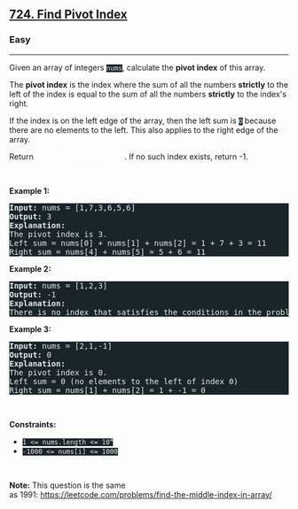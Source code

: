 <h2><a href="https://leetcode.com/problems/find-pivot-index/">724. Find Pivot Index</a></h2><h3>Easy</h3><hr><div><p>Given an array of integers <code style="background-color: rgb(26, 37, 42) !important; color: rgb(229, 235, 237) !important;">nums</code>, calculate the <strong>pivot index</strong> of this array.</p>

<p>The <strong>pivot index</strong> is the index where the sum of all the numbers <strong>strictly</strong> to the left of the index is equal to the sum of all the numbers <strong>strictly</strong> to the index's right.</p>

<p>If the index is on the left edge of the array, then the left sum is <code style="background-color: rgb(26, 37, 42) !important; color: rgb(229, 235, 237) !important;">0</code> because there are no elements to the left. This also applies to the right edge of the array.</p>

<p>Return <em style="color: rgb(255, 255, 255) !important;">the <strong>leftmost pivot index</strong></em>. If no such index exists, return -1.</p>

<p>&nbsp;</p>
<p><strong>Example 1:</strong></p>

<pre style="background-color: rgb(26, 37, 42) !important; color: rgb(229, 235, 237) !important;"><strong>Input:</strong> nums = [1,7,3,6,5,6]
<strong>Output:</strong> 3
<strong>Explanation:</strong>
The pivot index is 3.
Left sum = nums[0] + nums[1] + nums[2] = 1 + 7 + 3 = 11
Right sum = nums[4] + nums[5] = 5 + 6 = 11
</pre>

<p><strong>Example 2:</strong></p>

<pre style="background-color: rgb(26, 37, 42) !important; color: rgb(229, 235, 237) !important;"><strong>Input:</strong> nums = [1,2,3]
<strong>Output:</strong> -1
<strong>Explanation:</strong>
There is no index that satisfies the conditions in the problem statement.</pre>

<p><strong>Example 3:</strong></p>

<pre style="background-color: rgb(26, 37, 42) !important; color: rgb(229, 235, 237) !important;"><strong>Input:</strong> nums = [2,1,-1]
<strong>Output:</strong> 0
<strong>Explanation:</strong>
The pivot index is 0.
Left sum = 0 (no elements to the left of index 0)
Right sum = nums[1] + nums[2] = 1 + -1 = 0
</pre>

<p>&nbsp;</p>
<p><strong>Constraints:</strong></p>

<ul>
	<li><code style="background-color: rgb(26, 37, 42) !important; color: rgb(229, 235, 237) !important;">1 &lt;= nums.length &lt;= 10<sup>4</sup></code></li>
	<li><code style="background-color: rgb(26, 37, 42) !important; color: rgb(229, 235, 237) !important;">-1000 &lt;= nums[i] &lt;= 1000</code></li>
</ul>

<p>&nbsp;</p>
<p><strong>Note:</strong> This question is the same as&nbsp;1991:&nbsp;<a href="https://leetcode.com/problems/find-the-middle-index-in-array/" target="_blank" style="transition-property: -border-bottom-color !important; --link-color:rgb(193, 189, 209) !important; --link-color-hover:rgb(210, 207, 222) !important; --link-color-active:rgb(193, 189, 209) !important; --visited-color:rgb(249, 149, 206) !important; --visited-color-hover:rgb(251, 178, 219) !important; --visited-color-active:rgb(249, 149, 206) !important; border-top-color: rgb(79, 103, 115) !important; border-right-color: rgb(79, 103, 115) !important; border-left-color: rgb(79, 103, 115) !important;">https://leetcode.com/problems/find-the-middle-index-in-array/</a></p>
</div>